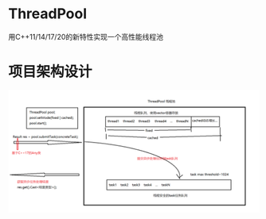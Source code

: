 # ThreadPool

用C++11/14/17/20的新特性实现一个高性能线程池

# 项目架构设计


![image text](https://github.com/xiaoyou137/groceries-repo/blob/main/pics/threadpool.png)